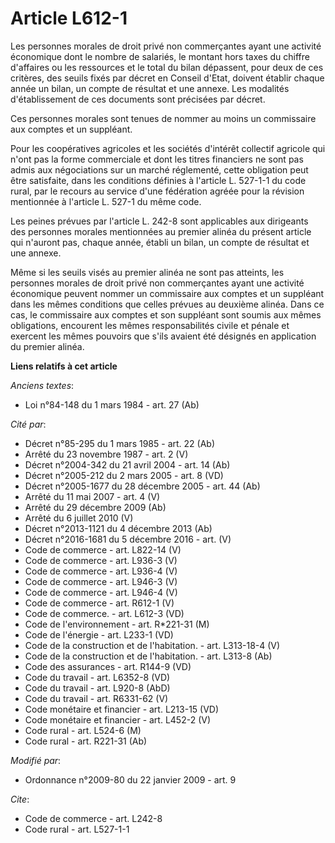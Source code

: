 # Article L612-1

Les personnes morales de droit privé non commerçantes ayant une activité économique dont le nombre de salariés, le montant
hors taxes du chiffre d'affaires ou les ressources et le total du bilan dépassent, pour deux de ces critères, des seuils
fixés par décret en Conseil d'Etat, doivent établir chaque année un bilan, un compte de résultat et une annexe. Les modalités
d'établissement de ces documents sont précisées par décret. 

Ces personnes morales sont tenues de nommer au moins un commissaire aux comptes et un suppléant. 

Pour les coopératives agricoles et les sociétés d'intérêt collectif agricole qui n'ont pas la forme commerciale et dont les
titres financiers ne sont pas admis aux négociations sur un marché réglementé, cette obligation peut être satisfaite, dans
les conditions définies à l'article L. 527-1-1 du code rural, par le recours au service d'une fédération agréée pour la
révision mentionnée à l'article L. 527-1 du même code. 

Les peines prévues par l'article L. 242-8 sont applicables aux dirigeants des personnes morales mentionnées au premier alinéa
du présent article qui n'auront pas, chaque année, établi un bilan, un compte de résultat et une annexe. 

Même si les seuils visés au premier alinéa ne sont pas atteints, les personnes morales de droit privé non commerçantes ayant
une activité économique peuvent nommer un commissaire aux comptes et un suppléant dans les mêmes conditions que celles
prévues au deuxième alinéa. Dans ce cas, le commissaire aux comptes et son suppléant sont soumis aux mêmes obligations,
encourent les mêmes responsabilités civile et pénale et exercent les mêmes pouvoirs que s'ils avaient été désignés en
application du premier alinéa.

**Liens relatifs à cet article**

_Anciens textes_:

  - Loi n°84-148 du 1 mars 1984 - art. 27 (Ab)

_Cité par_:

  - Décret n°85-295 du 1 mars 1985 - art. 22 (Ab)
  - Arrêté du 23 novembre 1987 - art. 2 (V)
  - Décret n°2004-342 du 21 avril 2004 - art. 14 (Ab)
  - Décret n°2005-212 du 2 mars 2005 - art. 8 (VD)
  - Décret n°2005-1677 du 28 décembre 2005 - art. 44 (Ab)
  - Arrêté du 11 mai 2007 - art. 4 (V)
  - Arrêté du 29 décembre 2009 (Ab)
  - Arrêté du 6 juillet 2010 (V)
  - Décret n°2013-1121 du 4 décembre 2013 (Ab)
  - Décret n°2016-1681 du 5 décembre 2016 - art. (V)
  - Code de commerce - art. L822-14 (V)
  - Code de commerce - art. L936-3 (V)
  - Code de commerce - art. L936-4 (V)
  - Code de commerce - art. L946-3 (V)
  - Code de commerce - art. L946-4 (V)
  - Code de commerce - art. R612-1 (V)
  - Code de commerce. - art. L612-3 (VD)
  - Code de l'environnement - art. R*221-31 (M)
  - Code de l'énergie - art. L233-1 (VD)
  - Code de la construction et de l'habitation. - art. L313-18-4 (V)
  - Code de la construction et de l'habitation. - art. L313-8 (Ab)
  - Code des assurances - art. R144-9 (VD)
  - Code du travail - art. L6352-8 (VD)
  - Code du travail - art. L920-8 (AbD)
  - Code du travail - art. R6331-62 (V)
  - Code monétaire et financier - art. L213-15 (VD)
  - Code monétaire et financier - art. L452-2 (V)
  - Code rural - art. L524-6 (M)
  - Code rural - art. R221-31 (Ab)

_Modifié par_:

  - Ordonnance n°2009-80 du 22 janvier 2009 - art. 9

_Cite_:

  - Code de commerce - art. L242-8
  - Code rural - art. L527-1-1
